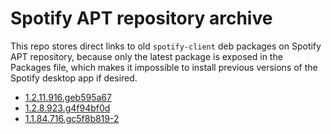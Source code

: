 # Spotify APT repository archive

This repo stores direct links to old `spotify-client` deb packages on Spotify APT repository, because only the latest package is exposed in the Packages file, which makes it impossible to install previous versions of the Spotify desktop app if desired.

- [1.2.11.916.geb595a67](http://repository-origin.spotify.com/pool/non-free/s/spotify-client/spotify-client_1.2.11.916.geb595a67_amd64.deb)
- [1.2.8.923.g4f94bf0d](http://repository.spotify.com/pool/non-free/s/spotify-client/spotify-client_1.2.8.923.g4f94bf0d_amd64.deb)
- [1.1.84.716.gc5f8b819-2](http://repository.spotify.com/pool/non-free/s/spotify-client/spotify-client_1.1.84.716.gc5f8b819-2_amd64.deb)
